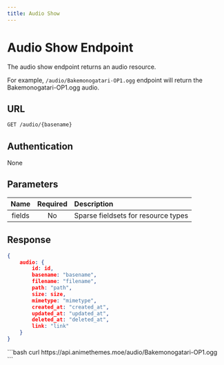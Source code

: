 ```yaml
---
title: Audio Show
---
```


<Block>

# Audio Show Endpoint

The audio show endpoint returns an audio resource.

For example, `/audio/Bakemonogatari-OP1.ogg` endpoint will return the Bakemonogatari-OP1.ogg audio.

## URL

```sh
GET /audio/{basename}
```

## Authentication

None

## Parameters

| Name    | Required | Description                         |
| :-----: | :------: | :---------------------------------- |
| fields  | No       | Sparse fieldsets for resource types |

## Response

```json
{
    audio: {
        id: id,
        basename: "basename",
        filename: "filename",
        path: "path",
        size: size,
        mimetype: "mimetype",
        created_at: "created_at",
        updated_at: "updated_at",
        deleted_at: "deleted_at",
        link: "link"
    }
}
```

<Example>

<CURL>
```bash
curl https://api.animethemes.moe/audio/Bakemonogatari-OP1.ogg
```
</CURL>

</Example>

</Block>